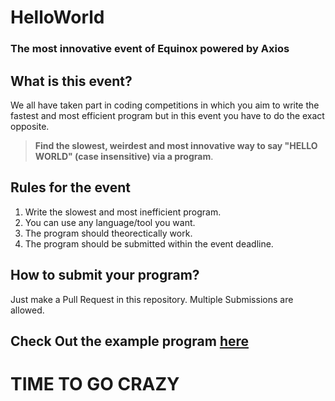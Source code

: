 # HelloWorld

### The most **innovative** event of Equinox powered by Axios

## What is this event?

We all have taken part in coding competitions in which you aim to write the fastest and most efficient program but in this event you have to do the exact opposite.

> **Find the slowest, weirdest and most innovative way to say "HELLO WORLD" (case insensitive) via a program**.

## Rules for the event

1. Write the slowest and most inefficient program.
1. You can use any language/tool you want.
1. The program should theorectically work.
1. The program should be submitted within the event deadline.

## How to submit your program?

Just make a Pull Request in this repository.
Multiple Submissions are allowed.

## Check Out the example program [here](example.js)


# TIME TO GO CRAZY
